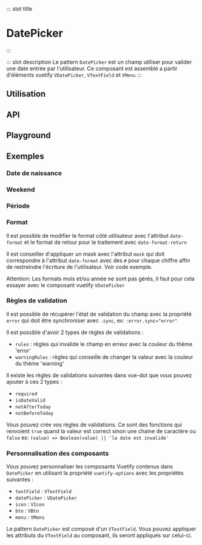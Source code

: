 ::: slot title
# DatePicker
:::

::: slot description
Le pattern `DatePicker` est un champ utiliser pour valider une date entrée par l'utilisateur.
Ce composant est assemblé a partir d'éléments vuetify `VDatePicker`, `VTextField` et `VMenu`
:::

## Utilisation

<DocExample
	eager
	file="patterns/date-picker/examples/date-picker"
/>

## API

<DocApi
	:value="['DatePicker']"
	:api="{
		DatePicker: {
			props: [
				{
					name: 'no-calendar',
					type: 'boolean',
					default: 'false',
					description: 'Désactive le calendrier.'
				},
				{
					name: 'no-prepend-icon',
					type: 'boolean',
					default: 'false',
					description: 'Désactive l\'icône de préfixe'
				},
				{
					name: 'append-icon',
					type: 'boolean',
					default: 'false',
					description: 'Utilise l\'icône d\'ajout au lieu de pré\-ajouter.'
				},
				{
					name: 'text-field-activator',
					type: 'boolean',
					default: 'false',
					description: 'Ouvre le menu du calendrier lorsque le champ de texte est cliqué.'
				},
				{
					name: 'text-field-class',
					type: 'string | string[]',
					default: 'undefined',
					description: 'Classes pour le champ VTextField'
				},
				{
					name: 'start-date',
					type: 'string',
					default: 'undefined',
					description: 'Classes pour le champ VTextField'
				},
				{
					name: 'show-week-ends',
					type: 'boolean',
					default: 'false',
					description: 'Affiche les week-ends dans le calendrier'
				 },
				{
					name: 'warning-rules',
					type: 'ValidationRule[]',
					default: '[]',
					description: 'Accepte un tableau de fonctions qui prennent une valeur d\'entrée comme argument et retourne soit true / false ou une string avec un message d\'erreur'
				},
				{
					name: 'date-format',
					type: 'string',
					default: 'DD/MM/YYYY',
					description: 'Le format de date visuel'
				},
				{
					name: 'date-format-return',
					type: 'string',
					default: 'YYYY-MM-DD',
					description: 'Le format de date métier'
				},
				{
					name: 'value',
					type: 'string',
					default: '',
					description: 'La valeur du champ'
				},
				{
					name: 'mask',
					type: '[String, Boolean]',
					default: '',
					description: 'Chaîne de masque personnalisée. Par défaut, elle est calculée à partir de dateFormat. Si false est transmis, n\'appliquez pas de masque.'
				},
				{
					name: 'birthdate',
					type: 'boolean',
					default: 'false',
					description: 'Active le mode date de naissance.'
				},
				{
					name: 'picker-date',
					type: 'string',
					default: 'undefined',
					description: 'Propriété de Vuetify DatePicker qui a besoin du modificateur .sync.'
				},
				{
					name: 'error',
					type: 'boolean',
					default: 'false',
					description: 'Propriété de Vuetify qui a besoin du modificateur .sync'
				},
				{
					name: 'vuetify-options',
					type: 'Options',
					default: 'undefined',
					description: 'Personnalisation des composants Vuetify en utilisant la directive `customizable`.'
				}
			],
			slots: [
				{
					name: 'prepend',
					description: 'Ajoute un élément avant le champ'
				},
				{
					name: 'append',
					description: 'Ajoute un élément après le champ.'
				}
			]
		}
	}"
/>

## Playground

<DocExample file="patterns/date-picker/examples/date-picker-playground" />

## Exemples

### Date de naissance

<DocExample file="patterns/date-picker/examples/date-picker-birthdate" />

### Weekend

<DocExample file="patterns/date-picker/examples/date-picker-weekend" />

### Période

<DocExample file="patterns/date-picker/examples/date-picker-range" />

### Format

Il est possible de modifier le format côté utilisateur avec l'attribut `date-format` et le format de retour pour le traitement avec `date-format-return`

<DocInfo>

Il est conseiller d'appliquer un mask avec l'attribut `mask` qui doit correspondre à l'attribut `date-format` avec des `#` pour chaque chiffre affin de restreindre l'écriture de l'utilisateur. Voir code exemple.

</DocInfo>

<DocInfo color="warning">

Attention: Les formats mois et/ou année ne sont pas gérés, il faut pour cela essayer avec le composant vuetify `VDatePicker`

</DocInfo>

<DocExample file="patterns/date-picker/examples/date-picker-format" />

### Règles de validation

Il est possible de récupérer l'état de validation du champ avec la propriété `error` qui doit être synchroniser avec `.sync`,
ex: `:error.sync="error"`

Il est possible d'avoir 2 types de règles de validations :
- `rules` : règles qui invalide le champ en erreur avec la couleur du thème 'error'
- `warningRules` : règles qui conseille de changer la valeur avec la couleur du thème 'warning'

Il existe les règles de validations suivantes dans vue-dot que vous pouvez ajouter à ces 2 types :
- `required`
- `isDateValid`
- `notAfterToday`
- `notBeforeToday`

<DocInfo>

Vous pouvez crée vos règles de validations. Ce sont des fonctions qui renvoient `true` quand la valeur est correct sinon une chaine de caractère ou `false`
ex: `(value) => Boolean(value) || 'la date est invalide'`

</DocInfo>

<DocExample file="patterns/date-picker/examples/date-picker-rules" />

### Personnalisation des composants

Vous pouvez personnaliser les composants Vuetify contenus dans `DatePicker` en utilisant la propriété `vuetify-options` avec les propriétés suivantes :

- `textField` : `VTextField`
- `datePicker` : `VDatePicker`
- `icon` : `VIcon`
- `btn` : `VBtn`
- `menu` : `VMenu`

<DocInfo>

Le pattern `DatePicker` est composé d'un `VTextField`. Vous pouvez appliquer les attributs du `VTextField` au composant, ils seront appliqués sur celui-ci.

</DocInfo>

<DocExample file="patterns/date-picker/examples/date-picker-options" />
